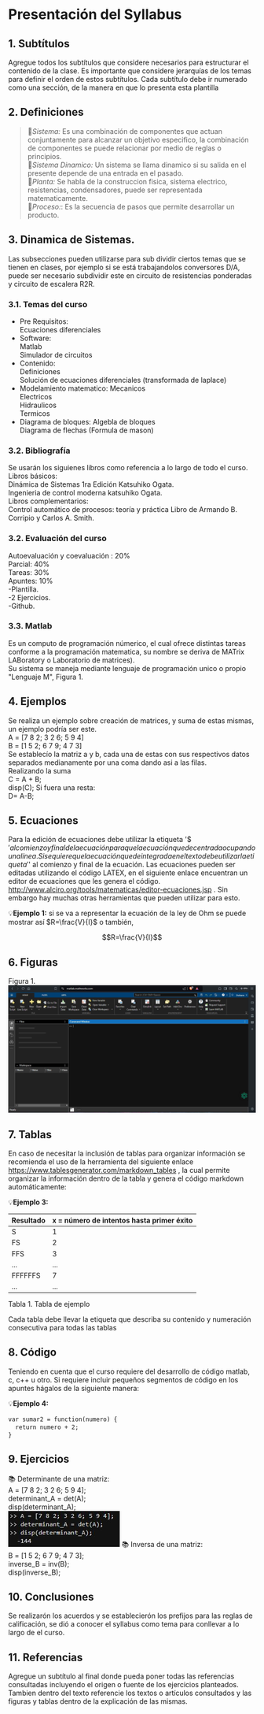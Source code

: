 # Presentación del Syllabus
## 1. Subtítulos
Agregue todos los subtítulos que considere necesarios para estructurar el contenido de la clase. Es importante que considere jerarquías de los temas para definir el orden de estos subtítulos. Cada subtítulo debe ir numerado como una sección, de la manera en que lo presenta esta plantilla

## 2. Definiciones  
>🔑*Sistema:* Es una combinación de componentes que actuan conjuntamente para alcanzar un objetivo especifico, la combinación de componentes se puede relacionar por medio de reglas o principios.  
>🔑*Sistema Dinamico:* Un sistema se llama dinamico si su salida en el presente depende de una entrada en el pasado.  
>🔑*Planta:* Se habla de la construccion fisica, sistema electrico, resistencias, condensadores, puede ser representada matematicamente.  
>🔑*Proceso:*: Es la secuencia de pasos que permite desarrollar un producto.  

## 3. Dinamica de Sistemas.
Las subsecciones pueden utilizarse para sub dividir ciertos temas que se tienen en clases, por ejemplo si se está trabajandolos conversores D/A, puede ser necesario subdividir este en circuito de resistencias ponderadas y circuito de escalera R2R. 
### 3.1. Temas del curso
- Pre Requisitos:  
  Ecuaciones diferenciales
- Software:  
  Matlab  
  Simulador de circuitos
- Contenido:  
  Definiciones  
  Solución de ecuaciones diferenciales (transformada de laplace)
- Modelamiento matematico:
  Mecanicos  
  Electricos  
  Hidraulicos  
  Termicos
- Diagrama de bloques:
  Algebla de bloques  
  Diagrama de flechas (Formula de mason)  
  
  
### 3.2. Bibliografía
Se usarán los siguienes libros como referencia a lo largo de todo el curso.  
Libros básicos:  
Dinámica de Sistemas 1ra Edición Katsuhiko Ogata.  
Ingenieria de control moderna katsuhiko Ogata.  
Libros complementarios:  
Control automático de procesos: teoría y práctica Libro de Armando B. Corripio y Carlos A. Smith.  
### 3.2. Evaluación del curso
Autoevaluación y coevaluación : 20%  
Parcial: 40%  
Tareas: 30%  
Apuntes: 10%  
  -Plantilla.  
  -2 Ejercicios.  
  -Github.  
### 3.3. Matlab
Es un computo de programación númerico, el cual ofrece distintas tareas conforme a la programación matematica, su nombre se deriva de MATrix LABoratory o Laboratorio de matrices).  
Su sistema se maneja mediante lenguaje de programación unico o propio "Lenguaje M",
Figura 1.
## 4. Ejemplos
Se realiza un ejemplo sobre creación de matrices, y suma de estas mismas, un ejemplo podría ser este.  
A = [7 8 2; 3 2 6; 5 9 4]   
B = [1 5 2; 6 7 9; 4 7 3]  
Se establecío la matriz a y b, cada una de estas con sus respectivos datos separados medianamente por una coma dando asi a las filas.  
Realizando la suma  
C = A + B;  
disp(C);
Si fuera una resta:  
D= A-B;  

## 5. Ecuaciones
Para la edición de ecuaciones debe utilizar la etiqueta '$$' al comienzo y final de la ecuación para que la ecuación quede centrada ocupando una línea. Si se quiere que la ecuación quede integrada en el texto debe utilizar la etiqueta '$' al comienzo y final de la ecuación. Las ecuaciones pueden ser editadas utilizando el código LATEX, en el siguiente enlace encuentran un editor de ecuaciones que les genera el código. http://www.alciro.org/tools/matematicas/editor-ecuaciones.jsp . Sin embargo hay muchas otras herramientas que pueden utilizar para esto.

💡**Ejemplo 1:** si se va a representar la ecuación de la ley de Ohm se puede mostrar así $R=\frac{V}{I}$ o también,

$$R=\frac{V}{I}$$

## 6. Figuras
Figura 1.
![MATLAB](images/plantilla/matlab.JPG)


## 7. Tablas
En caso de necesitar la inclusión de tablas para organizar información se recomienda el uso de la herramienta del siguiente enlace https://www.tablesgenerator.com/markdown_tables , la cual permite organizar la información dentro de la tabla y genera el código markdown automáticamente:

💡**Ejemplo 3:** 

| **Resultado** | **x = número de intentos hasta primer éxito** |
|---------------|-----------------------------------------------|
|       S       |                       1                       |
|       FS      |                       2                       |
|      FFS      |                       3                       |
|      ...      |                      ...                      |
|    FFFFFFS    |                       7                       |
|      ...      |                      ...                      |

Tabla 1. Tabla de ejemplo

Cada tabla debe llevar la etiqueta que describa su contenido y numeración consecutiva para todas las tablas

## 8. Código
Teniendo en cuenta que el curso requiere del desarrollo de código matlab, c, c++ u otro. Si requiere incluir pequeños segmentos de código en los apuntes hágalos de la siguiente manera:

💡**Ejemplo 4:**
```
var sumar2 = function(numero) {
  return numero + 2;
}
```

## 9. Ejercicios
📚 Determinante de una matriz:  
A = [7 8 2; 3 2 6; 5 9 4];  
determinant_A = det(A);  
disp(determinant_A);  
![image](images/plantilla/CapturaS.JPG)
📚 Inversa de una matriz:  
B = [1 5 2; 6 7 9; 4 7 3];  
inverse_B = inv(B);  
disp(inverse_B);  


## 10. Conclusiones
Se realizarón los acuerdos y se establecierón los prefijos para las reglas de calificación, se dió a conocer el syllabus como tema para conllevar a lo largo de el curso.

## 11. Referencias
Agregue un subtítulo al final donde pueda poner todas las referencias consultadas incluyendo el origen o fuente de los ejercicios planteados. Tambien dentro del texto referencie los textos o artículos consultados y las figuras y tablas dentro de la explicación de las mismas.
